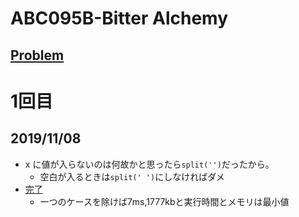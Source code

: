 # ABC095B-Bitter Alchemy

[Problem](https://atcoder.jp/contests/abc095/tasks/abc095_b)
---
# 1回目
## 2019/11/08
* x に値が入らないのは何故かと思ったら`split('')`だったから。
    * 空白が入るときは`split(' ')`にしなければダメ
* [完了](https://atcoder.jp/contests/abc095/submissions/8332227)
    * 一つのケースを除けば7ms,1777kbと実行時間とメモリは最小値